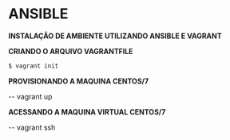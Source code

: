 # ANSIBLE


**INSTALAÇÃO DE AMBIENTE UTILIZANDO ANSIBLE E VAGRANT**

**CRIANDO O ARQUIVO VAGRANTFILE**


```sh
$ vagrant init

```
**PROVISIONANDO A MAQUINA CENTOS/7**

-- vagrant up

**ACESSANDO A MAQUINA VIRTUAL CENTOS/7**

-- vagrant ssh


